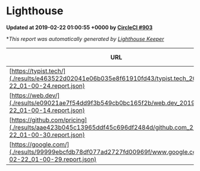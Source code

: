 
# Lighthouse

**Updated at 2019-02-22 01:00:55 +0000 by [CircleCI #903](https://circleci.com/gh/ItinerisLtd/lighthouse-keeper-example/903)**

**This report was automatically generated by [Lighthouse Keeper](https://github.com/itinerisltd/lighthouse-keeper)*

| URL | Performance | Accessibility | Best Practices | SEO | PWA | Updated At |
| --- | --- | --- | --- | --- | --- | --- |
| [https://typist.tech/](./results/e463522d02041e06b035e8f61910fd43/typist.tech_2019-02-22_01-00-24.report.json) | 1 |  |  |  |  | 2019-02-22T01:00:24.192Z |
| [https://web.dev/](./results/e09021ae7f54dd9f3b549cb0bc165f2b/web.dev_2019-02-22_01-00-14.report.json) | 0.92 | 0.93 | 1 | 0.91 | 1 | 2019-02-22T01:00:14.898Z |
| [https://github.com/pricing](./results/aae423b045c13965ddf45c696df2484d/github.com_2019-02-22_01-00-30.report.json) | 0.71 | 0.89 | 0.93 | 0.9 | 0.58 | 2019-02-22T01:00:30.058Z |
| [https://google.com/](./results/99999ebcfdb78df077ad2727fd00969f/www.google.com_2019-02-22_01-00-29.report.json) | 0.96 | 0.71 | 0.93 | 0.8 | 0.58 | 2019-02-22T01:00:29.932Z |
